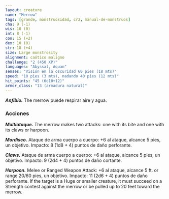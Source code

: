 ```yaml
---
layout: creature
name: "Merrow"
tags: [grande, monstruosidad, cr2, manual-de-monstruos]
cha: 9 (-1)
wis: 10 (0)
int: 8 (-1)
con: 15 (+2)
dex: 10 (0)
str: 18 (+4)
size: Large monstrosity
alignment: caótico maligno
challenge: "2 (450 XP)"
languages: "Abyssal, Aquan"
senses: "Visión en la oscuridad 60 pies (18 mts)"
speed: "10 pies (3 mts), nadando 40 pies (12 mts)"
hit_points: "45 (6d10+12)"
armor_class: "13 (armadura natural)"
---
```


***Anfibio.*** The merrow puede respirar aire y agua.

### Acciones

***Multiataque.*** The merrow makes two attacks: one with its bite and one with its claws or harpoon.

***Mordisco.*** Ataque de arma cuerpo a cuerpo: +6 al ataque, alcance 5 pies, un objetivo. Impacto: 8 (1d8 + 4) puntos de daño perforante.

***Claws.*** Ataque de arma cuerpo a cuerpo: +6 al ataque, alcance 5 pies, un objetivo. Impacto: 9 (2d4 + 4) puntos de daño cortante.

***Harpoon.*** Melee or Ranged Weapon Attack: +6 al ataque, alcance 5 ft. or range 20/60 pies, un objetivo. Impacto: 11 (2d6 + 4) puntos de daño perforante. If the target is a Huge or smaller creature, it must succeed on a Strength contest against the merrow or be pulled up to 20 feet toward the merrow.